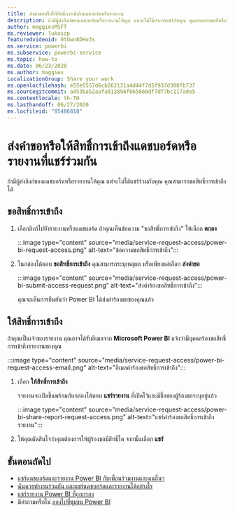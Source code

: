 ```yaml
---
title: ส่งคำขอหรือให้สิทธิ์การเข้าถึงแดชบอร์ดหรือรายงาน
description: ถ้ามีผู้ส่งลิงก์ของแดชบอร์ดหรือรายงานให้คุณ แต่จะไม่ได้ทำการแชร์กับคุณ คุณสามารถขอสิทธิ์การเข้าถึงได้
author: maggiesMSFT
ms.reviewer: lukaszp
featuredvideoid: 0tUwn8DHo3s
ms.service: powerbi
ms.subservice: powerbi-service
ms.topic: how-to
ms.date: 06/23/2020
ms.author: maggies
LocalizationGroup: Share your work
ms.openlocfilehash: e55e5557d6cb262131a4d44f7d5f937d388fb737
ms.sourcegitcommit: a453ba52aafa012896f665660df7df7bc117ade5
ms.contentlocale: th-TH
ms.lasthandoff: 06/27/2020
ms.locfileid: "85486818"
---
```

# <a name="request-or-grant-access-to-shared-dashboards-or-reports"></a>ส่งคำขอหรือให้สิทธิ์การเข้าถึงแดชบอร์ดหรือรายงานที่แชร์ร่วมกัน

ถ้ามีผู้ส่งลิงก์ของแดชบอร์ดหรือรายงานให้คุณ แต่จะไม่ได้แชร์ร่วมกับคุณ คุณสามารถขอสิทธิ์การเข้าถึงได้ 

## <a name="request-access"></a>ขอสิทธิ์การเข้าถึง

1. เลือกลิงก์ไปยังรายงานหรือแดชบอร์ด ถ้าคุณเห็นข้อความ "ขอสิทธิ์การเข้าถึง" ให้เลือก **ตกลง**

    :::image type="content" source="media/service-request-access/power-bi-request-access.png" alt-text="ข้อความขอสิทธิ์การเข้าถึง":::

1. ในกล่องโต้ตอบ **ขอสิทธิ์การเข้าถึง** คุณสามารถระบุเหตุผล หรือเพียงแค่เลือก **ส่งคำขอ**

    :::image type="content" source="media/service-request-access/power-bi-submit-access-request.png" alt-text="ส่งคำร้องขอสิทธิ์การเข้าถึง":::

    คุณจะเห็นการยืนยันว่า Power BI ได้ส่งคำร้องขอของคุณแล้ว

## <a name="grant-access"></a>ให้สิทธิ์การเข้าถึง

ถ้าคุณเป็นเจ้าของรายงาน คุณอาจได้รับอีเมลจาก **Microsoft Power BI** แจ้งว่ามีบุคคลร้องขอสิทธิ์การเข้าถึงรายงานของคุณ

:::image type="content" source="media/service-request-access/power-bi-request-access-email.png" alt-text="อีเมลคำร้องขอสิทธิ์การเข้าถึง":::

1. เลือก **ให้สิทธิ์การเข้าถึง**

    รายงานจะเปิดขึ้นพร้อมกับกล่องโต้ตอบ **แชร์รายงาน** ที่เปิดไว้และมีชื่อของผู้ร้องขอระบุอยู่แล้ว

    :::image type="content" source="media/service-request-access/power-bi-share-report-request-access.png" alt-text="แชร์คำร้องขอสิทธิ์การเข้าถึงรายงาน":::

1. ให้คุณตัดสินใจว่าคุณต้องการให้ผู้ร้องขอมีสิทธิ์ใด จากนั้นเลือก **แชร์**

## <a name="next-steps"></a>ขั้นตอนถัดไป

- [แชร์แดชบอร์ดและรายงาน Power BI กับเพื่อนร่วมงานและคนอื่นๆ](service-share-dashboards.md)
- [ฉันควรทำงานร่วมกัน และแชร์แดชบอร์ดและรายงานได้อย่างไร](service-how-to-collaborate-distribute-dashboards-reports.md)
- [แชร์รายงาน Power BI ที่ถูกกรอง](service-share-reports.md)
- มีคำถามหรือไม่ [ลองไปที่ชุมชน Power BI](https://community.powerbi.com/)
